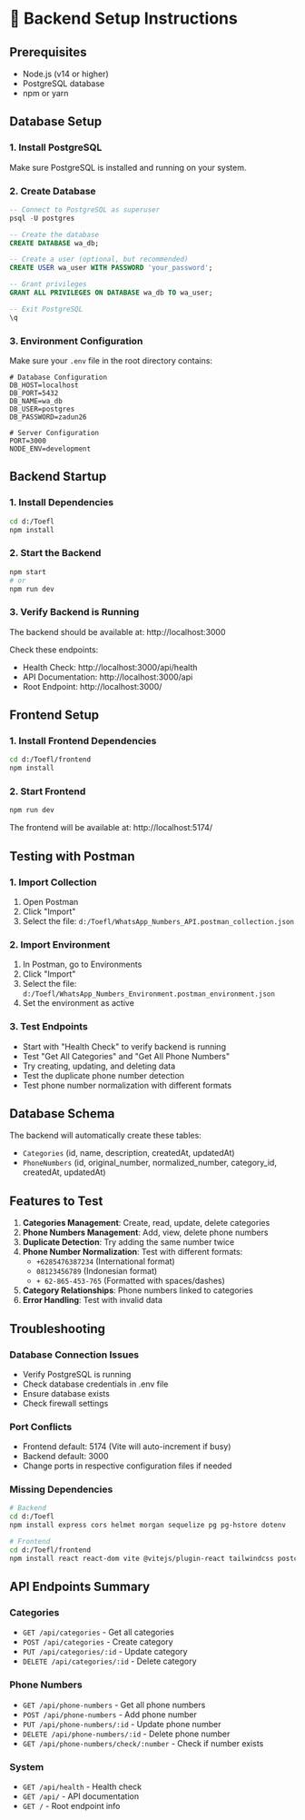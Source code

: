 # 🔧 Backend Setup Instructions

## Prerequisites
- Node.js (v14 or higher)
- PostgreSQL database
- npm or yarn

## Database Setup

### 1. Install PostgreSQL
Make sure PostgreSQL is installed and running on your system.

### 2. Create Database
```sql
-- Connect to PostgreSQL as superuser
psql -U postgres

-- Create the database
CREATE DATABASE wa_db;

-- Create a user (optional, but recommended)
CREATE USER wa_user WITH PASSWORD 'your_password';

-- Grant privileges
GRANT ALL PRIVILEGES ON DATABASE wa_db TO wa_user;

-- Exit PostgreSQL
\q
```

### 3. Environment Configuration
Make sure your `.env` file in the root directory contains:
```env
# Database Configuration
DB_HOST=localhost
DB_PORT=5432
DB_NAME=wa_db
DB_USER=postgres
DB_PASSWORD=zadun26

# Server Configuration
PORT=3000
NODE_ENV=development
```

## Backend Startup

### 1. Install Dependencies
```bash
cd d:/Toefl
npm install
```

### 2. Start the Backend
```bash
npm start
# or
npm run dev
```

### 3. Verify Backend is Running
The backend should be available at: http://localhost:3000

Check these endpoints:
- Health Check: http://localhost:3000/api/health
- API Documentation: http://localhost:3000/api
- Root Endpoint: http://localhost:3000/

## Frontend Setup

### 1. Install Frontend Dependencies
```bash
cd d:/Toefl/frontend
npm install
```

### 2. Start Frontend
```bash
npm run dev
```

The frontend will be available at: http://localhost:5174/

## Testing with Postman

### 1. Import Collection
1. Open Postman
2. Click "Import"
3. Select the file: `d:/Toefl/WhatsApp_Numbers_API.postman_collection.json`

### 2. Import Environment
1. In Postman, go to Environments
2. Click "Import"
3. Select the file: `d:/Toefl/WhatsApp_Numbers_Environment.postman_environment.json`
4. Set the environment as active

### 3. Test Endpoints
- Start with "Health Check" to verify backend is running
- Test "Get All Categories" and "Get All Phone Numbers"
- Try creating, updating, and deleting data
- Test the duplicate phone number detection
- Test phone number normalization with different formats

## Database Schema
The backend will automatically create these tables:
- `Categories` (id, name, description, createdAt, updatedAt)
- `PhoneNumbers` (id, original_number, normalized_number, category_id, createdAt, updatedAt)

## Features to Test
1. **Categories Management**: Create, read, update, delete categories
2. **Phone Numbers Management**: Add, view, delete phone numbers
3. **Duplicate Detection**: Try adding the same number twice
4. **Phone Number Normalization**: Test with different formats:
   - `+6285476387234` (International format)
   - `08123456789` (Indonesian format)
   - `+ 62-865-453-765` (Formatted with spaces/dashes)
5. **Category Relationships**: Phone numbers linked to categories
6. **Error Handling**: Test with invalid data

## Troubleshooting

### Database Connection Issues
- Verify PostgreSQL is running
- Check database credentials in .env file
- Ensure database exists
- Check firewall settings

### Port Conflicts
- Frontend default: 5174 (Vite will auto-increment if busy)
- Backend default: 3000
- Change ports in respective configuration files if needed

### Missing Dependencies
```bash
# Backend
cd d:/Toefl
npm install express cors helmet morgan sequelize pg pg-hstore dotenv

# Frontend  
cd d:/Toefl/frontend
npm install react react-dom vite @vitejs/plugin-react tailwindcss postcss autoprefixer framer-motion react-toastify axios
```

## API Endpoints Summary

### Categories
- `GET /api/categories` - Get all categories
- `POST /api/categories` - Create category
- `PUT /api/categories/:id` - Update category
- `DELETE /api/categories/:id` - Delete category

### Phone Numbers
- `GET /api/phone-numbers` - Get all phone numbers
- `POST /api/phone-numbers` - Add phone number
- `PUT /api/phone-numbers/:id` - Update phone number
- `DELETE /api/phone-numbers/:id` - Delete phone number
- `GET /api/phone-numbers/check/:number` - Check if number exists

### System
- `GET /api/health` - Health check
- `GET /api/` - API documentation
- `GET /` - Root endpoint info